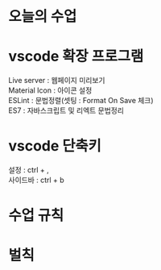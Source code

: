 # 오늘의 수업

# vscode 확장 프로그램   
Live server : 웹페이지 미리보기   
Material Icon : 아이콘 설정   
ESLint : 문법정렬(셋팅 : Format On Save 체크)   
ES7 : 자바스크립트 및 리엑트 문법정리     

# vscode 단축키   
설정 : ctrl + ,   
사이드바 : ctrl + b      

# 수업 규칙

# 벌칙
